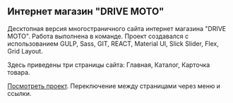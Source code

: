 ## Интернет магазин "DRIVE MOTO"
Десктопная версия многостраничного сайта интернет магазина "DRIVE MOTO". Работа выполнена в команде. Проект создавался с использованием GULP, Sass, GIT, REACT, Material UI, Slick Slider, Flex, Grid Layout.

Здесь приведены три страницы сайта: Главная, Каталог, Карточка товара.

[Посмотреть проект](https://krutko77.github.io/project-11-shops/). Переключение между страницами через меню и ссылки.




